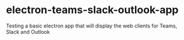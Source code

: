 # electron-teams-slack-outlook-app
Testing a basic electron app that will display the web clients for Teams, Slack and Outlook
